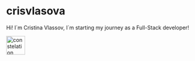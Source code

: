 ﻿# crisvlasova
Hi! I´m Cristina Vlassov, I´m starting my journey as a Full-Stack developer!

<a href='https://github.com/crisvlasova' alt='profile'> <img src='https://img.icons8.com/external-tulpahn-detailed-outline-tulpahn/2x/external-constellation-space-tulpahn-detailed-outline-tulpahn.png' alt='constelation' width='50px' /> </a>
